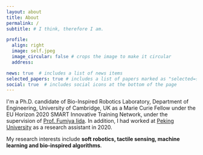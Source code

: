 ```yaml
---
layout: about
title: About
permalink: /
subtitle: # I think, therefore I am.

profile:
  align: right
  image: self.jpeg
  image_circular: false # crops the image to make it circular
  address: 

news: true  # includes a list of news items
selected_papers: true # includes a list of papers marked as "selected={true}"
social: true  # includes social icons at the bottom of the page
---
```


I'm a Ph.D. candidate of Bio-Inspired Robotics Laboratory, Department of Engineering, University of Cambridge, UK as a Marie Curie Fellow under the EU Horizon 2020 SMART Innovative Training Network, under the supervision of [Prof. Fumiya Iida](http://www.eng.cam.ac.uk/profiles/fi224). In addition, I had worked at [Peking University](https://www.pku.edu.cn/) as a research assistant in 2020. 

My research interests include **soft robotics, tactile sensing, machine learning and bio-inspired algorithms**.